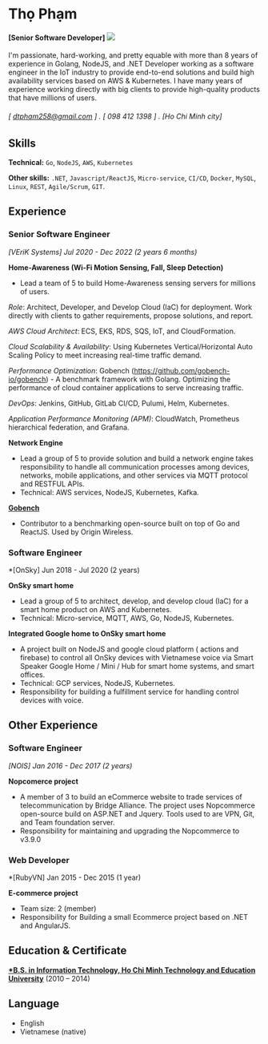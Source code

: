 Thọ Phạm 
======
#### [Senior Software Developer] ![](https://komarev.com/ghpvc/?username=nguyencatpham&color=green)

I'm passionate, hard-working, and pretty equable with more than 8 years of experience in Golang, NodeJS, and .NET Developer working as a software engineer in the IoT industry to provide end-to-end solutions and build high availability services based on AWS & Kubernetes. I have many years of experience working directly with big clients to provide high-quality products that have millions of users.
 
###### [ dtpham258@gmail.com ] . [ 098 412 1398 ] . [Ho Chi Minh city]

Skills
------
**Technical:** `Go`, `NodeJS`, `AWS`, `Kubernetes`

**Other skills:** `.NET`, `Javascript/ReactJS`, `Micro-service`, `CI/CD`, `Docker`, `MySQL`, `Linux`, `REST`, `Agile/Scrum`, `GIT`.

Experience
---------
### Senior Software Engineer 
*[VEriK Systems] Jul 2020 - Dec 2022 (2 years 6 months)*

**Home-Awareness (Wi-Fi Motion Sensing, Fall, Sleep Detection)**
- Lead a team of 5 to build Home-Awareness sensing servers for millions of users.

*Role*: Architect, Developer, and Develop Cloud (IaC) for deployment. Work directly with clients to gather requirements, propose solutions, and report.

*AWS Cloud Architect*: ECS, EKS, RDS, SQS, IoT, and CloudFormation. 

*Cloud Scalability & Availability*: Using Kubernetes Vertical/Horizontal Auto Scaling Policy to meet increasing real-time traffic demand.

*Performance Optimization*: Gobench (https://github.com/gobench-io/gobench) - A benchmark framework with Golang. Optimizing the performance of cloud container applications to serve increasing traffic.

*DevOps*: Jenkins, GitHub, GitLab CI/CD, Pulumi, Helm, Kubernetes.

*Application Performance Monitoring (APM)*: CloudWatch, Prometheus hierarchical federation, and Grafana.

**Network Engine**
- Lead a group of 5 to provide solution and build a network engine takes responsibility to handle all communication processes among devices, networks, mobile applications, and other services via MQTT protocol and RESTFUL APIs.
- Technical: AWS services, NodeJS, Kubernetes, Kafka.

[**Gobench**](https://github.com/gobench-io/gobench)
- Contributor to a benchmarking open-source built on top of Go and ReactJS. Used by Origin Wireless.

### Software Engineer
*[OnSky] Jun 2018 - Jul 2020 (2 years)

**OnSky smart home**
- Lead a group of 5 to architect, develop, and develop cloud (IaC) for a smart home product on AWS and Kubernetes.
- Technical: Micro-service, MQTT, AWS, Go, NodeJS, Kubernetes.

**Integrated Google home to OnSky smart home**
- A project built on NodeJS and google cloud platform ( actions and firebase) to control all OnSky devices with Vietnamese voice via Smart Speaker Google Home / Mini / Hub for smart home systems, and smart offices.
- Technical: GCP services, NodeJS, Kubernetes.
- Responsibility for building a fulfillment service for handling control devices with voice.

Other Experience
---------
### Software Engineer
*[NOIS] Jan 2016 - Dec 2017 (2 years)*

**Nopcomerce project** 
- A member of 3 to build an eCommerce website to trade services of telecommunication by Bridge Alliance. The project uses Nopcommerce open-source build on ASP.NET and Jquery. Tools used to are VPN, Git, and Team foundation server.
- Responsibility for maintaining and upgrading the Nopcommerce to v3.9.0

### Web Developer
*[RubyVN] Jan 2015 - Dec 2015 (1 year)

**E-commerce project** 
- Team size: 2 (member)
- Responsibility for Building a small Ecommerce project based on .NET and AngularJS.

Education & Certificate
---------
**[*B.S. in Information Technology, Ho Chi Minh Technology and Education University]()** (2010 – 2014)  
  

Language
---------

- English
- Vietnamese (native)
